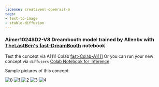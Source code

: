 ```yaml
---
license: creativeml-openrail-m
tags:
- text-to-image
- stable-diffusion
---
```

### Aimer1024SD2-V8 Dreambooth model trained by Allenbv with [TheLastBen's fast-DreamBooth](https://colab.research.google.com/github/TheLastBen/fast-stable-diffusion/blob/main/fast-DreamBooth.ipynb) notebook


Test the concept via A1111 Colab [fast-Colab-A1111](https://colab.research.google.com/github/TheLastBen/fast-stable-diffusion/blob/main/fast_stable_diffusion_AUTOMATIC1111.ipynb)
Or you can run your new concept via `diffusers` [Colab Notebook for Inference](https://colab.research.google.com/github/huggingface/notebooks/blob/main/diffusers/sd_dreambooth_inference.ipynb)

Sample pictures of this concept:





![0](https://huggingface.co/Allenbv/aimer1024sd2-v8/resolve/main/sample_images/00030-286522872-a_close_up_of_aimersan_person_with_glasses_wearing_a_christmas_jumper,_a_digital_painting,_inspired_by_Sim_Sa-jeong,_tumblr,_iu,.png)
    ![1](https://huggingface.co/Allenbv/aimer1024sd2-v8/resolve/main/sample_images/00044-2568533906-a_half-body_of_aimersan_person_with_glasses_wearing_a_santa_hat,_a_character_portrait,_Artstation_contest_winner,_fantasy_art,_f.png)
    ![2](https://huggingface.co/Allenbv/aimer1024sd2-v8/resolve/main/sample_images/00102-3318253088-a_painting_of_aimersan_person_wearing_glasses_in_the_snow,_christmas_jumper,_a_photorealistic_painting,_hyperrealism,_gwen_stacy.png)
    ![3](https://huggingface.co/Allenbv/aimer1024sd2-v8/resolve/main/sample_images/00049-943293898-a_close_up_of_aimersan_person_with_glasses_wearing_a_christmas_costume,_a_character_portrait,_Artstation,_fantasy_art,_teen_elf.png)
    ![4](https://huggingface.co/Allenbv/aimer1024sd2-v8/resolve/main/sample_images/00175-1566828083-a_close_up_of_aimersan_person_wearing_a_christmas_jumper_and_glasses,_a_digital_painting,_inspired_by_Jeremy_Chong,_fantasy_art,.png)
    
